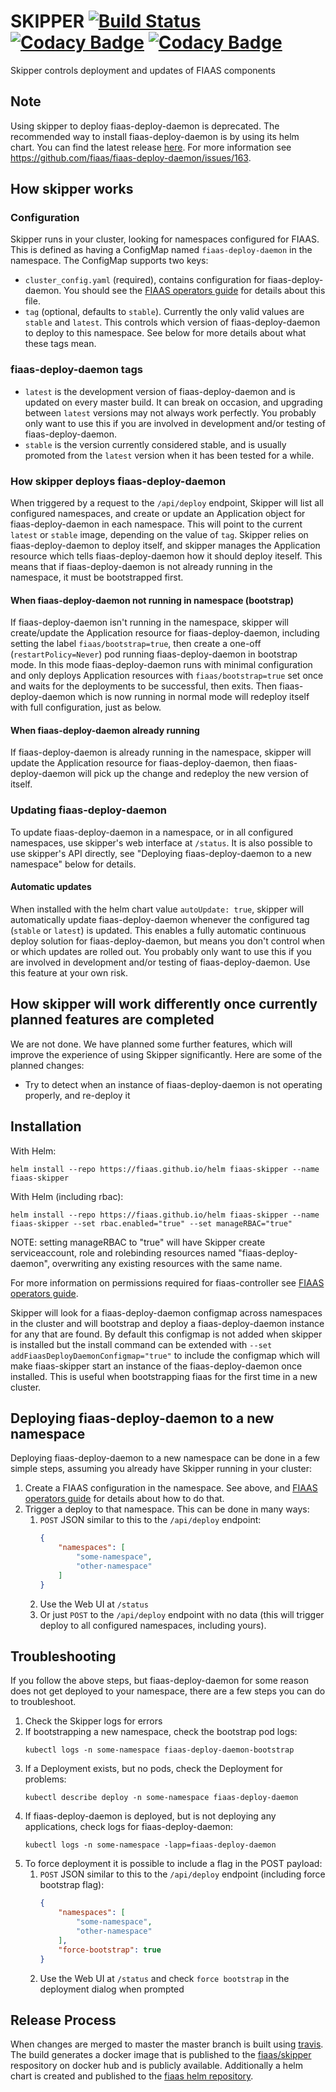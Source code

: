 <!--
Copyright 2017-2019 The FIAAS Authors

Licensed under the Apache License, Version 2.0 (the "License");
you may not use this file except in compliance with the License.
You may obtain a copy of the License at

     http://www.apache.org/licenses/LICENSE-2.0

Unless required by applicable law or agreed to in writing, software
distributed under the License is distributed on an "AS IS" BASIS,
WITHOUT WARRANTIES OR CONDITIONS OF ANY KIND, either express or implied.
See the License for the specific language governing permissions and
limitations under the License.
-->
# SKIPPER [![Build Status](https://fiaas-svc.semaphoreci.com/badges/skipper/branches/master.svg?style=shields)](https://fiaas-svc.semaphoreci.com/projects/skipper) [![Codacy Badge](https://app.codacy.com/project/badge/Grade/83b7598937694e1b92d706347d5124a3)](https://www.codacy.com/gh/fiaas/skipper/dashboard?utm_source=github.com&amp;utm_medium=referral&amp;utm_content=fiaas/skipper&amp;utm_campaign=Badge_Grade) [![Codacy Badge](https://app.codacy.com/project/badge/Coverage/83b7598937694e1b92d706347d5124a3)](https://www.codacy.com/gh/fiaas/skipper/dashboard?utm_source=github.com&utm_medium=referral&utm_content=fiaas/skipper&utm_campaign=Badge_Coverage)

Skipper controls deployment and updates of FIAAS components

## Note
Using skipper to deploy fiaas-deploy-daemon is deprecated. The recommended way to install fiaas-deploy-daemon is by using its helm chart. You can find the latest release [here](https://github.com/fiaas/fiaas-deploy-daemon/releases).
For more information see https://github.com/fiaas/fiaas-deploy-daemon/issues/163.

## How skipper works

### Configuration
Skipper runs in your cluster, looking for namespaces configured for FIAAS. This is defined as having a ConfigMap named `fiaas-deploy-daemon` in the namespace. The ConfigMap supports two keys:
- `cluster_config.yaml` (required), contains configuration for fiaas-deploy-daemon. You should see the [FIAAS operators guide] for details about this file.
- `tag` (optional, defaults to `stable`). Currently the only valid values are `stable` and `latest`. This controls which version of fiaas-deploy-daemon to deploy to this namespace. See below for more details about what these tags mean.

### fiaas-deploy-daemon tags
- `latest` is the development version of fiaas-deploy-daemon and is updated on every master build. It can break on occasion, and upgrading between `latest` versions may not always work perfectly. You probably only want to use this if you are involved in development and/or testing of fiaas-deploy-daemon.
- `stable` is the version currently considered stable, and is usually promoted from the `latest` version when it has been tested for a while.

### How skipper deploys fiaas-deploy-daemon

When triggered by a request to the `/api/deploy` endpoint, Skipper will list all configured namespaces, and create or update an Application object for fiaas-deploy-daemon in each namespace. This will point to the current `latest` or `stable` image, depending on the value of `tag`.
Skipper relies on fiaas-deploy-daemon to deploy itself, and skipper manages the Application resource which tells fiaas-deploy-daemon how it should deploy iteself. This means that if fiaas-deploy-daemon is not already running in the namespace, it must be bootstrapped first.

#### When fiaas-deploy-daemon not running in namespace (bootstrap)
If fiaas-deploy-daemon isn't running in the namespace, skipper will create/update the Application resource for fiaas-deploy-daemon, including setting the label `fiaas/bootstrap=true`, then create a one-off (`restartPolicy=Never`) pod running fiaas-deploy-daemon in bootstrap mode. In this mode fiaas-deploy-daemon runs with minimal configuration and only deploys Application resources with `fiaas/bootstrap=true` set once and waits for the deployments to be successful, then exits. Then fiaas-deploy-daemon which is now running in normal mode will redeploy itself with full configuration, just as below.

#### When fiaas-deploy-daemon already running
If fiaas-deploy-daemon is already running in the namespace, skipper will update the Application resource for fiaas-deploy-daemon, then fiaas-deploy-daemon will pick up the change and redeploy the new version of itself.

### Updating fiaas-deploy-daemon

To update fiaas-deploy-daemon in a namespace, or in all configured namespaces, use skipper's web interface at `/status`.
It is also possible to use skipper's API directly, see "Deploying fiaas-deploy-daemon to a new namespace" below for details.

#### Automatic updates
When installed with the helm chart value `autoUpdate: true`, skipper will automatically update fiaas-deploy-daemon whenever the configured tag (`stable` or `latest`) is updated. This enables a fully automatic continuous deploy solution for fiaas-deploy-daemon, but means you don't control when or which updates are rolled out. You probably only want to use this if you are involved in development and/or testing of fiaas-deploy-daemon. Use this feature at your own risk.

## How skipper will work differently once currently planned features are completed

We are not done. We have planned some further features, which will improve the experience of using Skipper significantly. Here are some of the planned changes:

* Try to detect when an instance of fiaas-deploy-daemon is not operating properly, and re-deploy it

## Installation

With Helm:

```commandline
helm install --repo https://fiaas.github.io/helm fiaas-skipper --name fiaas-skipper
```

With Helm (including rbac):

```commandline
helm install --repo https://fiaas.github.io/helm fiaas-skipper --name fiaas-skipper --set rbac.enabled="true" --set manageRBAC="true"
```
NOTE: setting manageRBAC to "true" will have Skipper create serviceaccount, role and rolebinding resources named "fiaas-deploy-daemon", overwriting any existing resources with the same name.

For more information on permissions required for fiaas-controller see [FIAAS operators guide].

Skipper will look for a fiaas-deploy-daemon configmap across namespaces in the cluster and will bootstrap and deploy a fiaas-deploy-daemon instance for any that are found. By default this configmap is not added when skipper is installed but the install command can be extended with `--set addFiaasDeployDaemonConfigmap="true"` to include the configmap which will make fiaas-skipper start an instance of the fiaas-deploy-daemon once installed. This is useful when bootstrapping fiaas for the first time in a new cluster.

## Deploying fiaas-deploy-daemon to a new namespace

Deploying fiaas-deploy-daemon to a new namespace can be done in a few simple steps, assuming you already have Skipper running in your cluster:

1. Create a FIAAS configuration in the namespace. See above, and [FIAAS operators guide] for details about how to do that.
2. Trigger a deploy to that namespace. This can be done in many ways:
    1. `POST` JSON similar to this to the `/api/deploy` endpoint:
        ```json
        {
            "namespaces": [
                "some-namespace",
                "other-namespace"
            ]
        }
        ```
    2. Use the Web UI at `/status`
    3. Or just `POST` to the `/api/deploy` endpoint with no data (this will trigger deploy to all configured namespaces, including yours).

## Troubleshooting

If you follow the above steps, but fiaas-deploy-daemon for some reason does not get deployed to your namespace, there are a few steps you can do to troubleshoot.

1. Check the Skipper logs for errors
2. If bootstrapping a new namespace, check the bootstrap pod logs:
    ```commandline
    kubectl logs -n some-namespace fiaas-deploy-daemon-bootstrap
    ```
3. If a Deployment exists, but no pods, check the Deployment for problems:
    ```commandline
    kubectl describe deploy -n some-namespace fiaas-deploy-daemon
    ```
4. If fiaas-deploy-daemon is deployed, but is not deploying any applications, check logs for fiaas-deploy-daemon:
    ```commandline
    kubectl logs -n some-namespace -lapp=fiaas-deploy-daemon
    ```
5. To force deployment it is possible to include a flag in the POST payload:
    1. `POST` JSON similar to this to the `/api/deploy` endpoint (including force bootstrap flag):
        ```json
        {
            "namespaces": [
                "some-namespace",
                "other-namespace"
            ],
            "force-bootstrap": true
        }
        ```
    2. Use the Web UI at `/status` and check `force bootstrap` in the deployment dialog when prompted


[FIAAS operators guide]: https://github.com/fiaas/fiaas-deploy-daemon/blob/master/docs/operator_guide.md

## Release Process

When changes are merged to master the master branch is built using [travis](https://travis-ci.org/fiaas/skipper). The build generates a docker image that is published to the [fiaas/skipper](https://cloud.docker.com/u/fiaas/repository/docker/fiaas/skipper) respository on docker hub and is publicly available.
Additionally a helm chart is created and published to the [fiaas helm repository](https://github.com/fiaas/helm).

